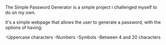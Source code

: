 The Simple Password Generator is a simple project i challenged myself to do on my own.

It's a simple webpage that allows the user to generate a password, with the options of having:

-Uppercase characters
-Numbers
-Symbols
-Between 4 and 20 characters

